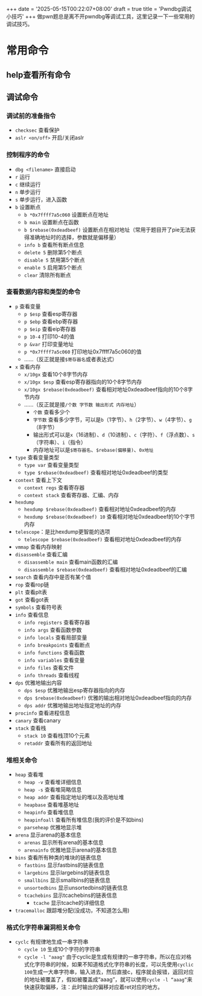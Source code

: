 +++
date = '2025-05-15T00:22:07+08:00'
draft = true
title = 'Pwndbg调试小技巧'
+++
做pwn题总是离不开pwndbg等调试工具，这里记录一下一些常用的调试技巧。
<!--more-->

# 常用命令
**help查看所有命令**
---
## 调试命令
### 调试前的准备指令
- `checksec` 查看保护
- `aslr <on/off>` 开启/关闭aslr


### 控制程序的命令
- `dbg <filename>` 直接启动
- `r` 运行
- `c` 继续运行
- `n` 单步运行
- `s` 单步运行，进入函数
- `b` 设置断点
    - `b *0x7ffff7a5c060` 设置断点在地址
    - `b main` 设置断点在函数
    - `b $rebase(0xdeadbeef)` 设置断点在相对地址（常用于题目开了pie无法获得准确地址时的选择，参数就是偏移量）
    - `info b` 查看所有断点信息
    - `delete 5` 删除第5个断点
    - `disable 5` 禁用第5个断点
    - `enable 5` 启用第5个断点
    - `clear` 清除所有断点
### 查看数据内容和类型的命令
- `p` 查看变量
    - `p $esp` 查看esp寄存器
    - `p $ebp` 查看ebp寄存器
    - `p $eip` 查看eip寄存器
    - `p 10-4` 打印10-4的值
    - `p &var` 打印变量地址
    - `p *0x7ffff7a5c060` 打印地址0x7ffff7a5c060的值
    - ……（反正就是接`$寄存器名`或者表达式）
- `x` 查看内存
    - `x/10gx` 查看10个8字节内存
    - `x/10gx $esp` 查看esp寄存器指向的10个8字节内存
    - `x/10gx $rebase(0xdeadbeef)` 查看相对地址0xdeadbeef指向的10个8字节内存
    - ……（反正就是接`/个数 字节数 输出形式 内存地址`）
        - `个数` 查看多少个
        - `字节数` 查看多少字节，可以是`b`（1字节）、`h`（2字节）、`w`（4字节）、`g`（8字节）
        - 输出形式可以是`x`（16进制）、`d`（10进制）、`c`（字符）、`f`（浮点数）、`s`（字符串）、`i`（指令）
        - 内存地址可以是`$寄存器名`、`$rebase(偏移量)`、`0x地址`
- `type` 查看变量类型
    - `type var` 查看变量类型
    - `type $rebase(0xdeadbeef)` 查看相对地址0xdeadbeef的类型
- `context` 查看上下文
    - `context regs` 查看寄存器
    - `context stack` 查看寄存器、汇编、内存
- `hexdump`
    - `hexdump $rebase(0xdeadbeef)` 查看相对地址0xdeadbeef的内存
    - `hexdump $rebase(0xdeadbeef) 10` 查看相对地址0xdeadbeef的10个字节内存
- `telescope`：是比hexdump更智能的选项
    - `telescope $rebase(0xdeadbeef)` 查看相对地址0xdeadbeef的内存
- `vmmap` 查看内存映射
- `disassemble` 查看汇编
    - `disassemble main` 查看main函数的汇编
    - `disassemble $rebase(0xdeadbeef)` 查看相对地址0xdeadbeef的汇编
- `search` 查看内存中是否有某个值
- `rop` 查看rop链
- `plt` 查看plt表
- `got` 查看got表
- `symbols` 查看符号表
- `info` 查看信息
    - `info registers` 查看寄存器
    - `info args` 查看函数参数
    - `info locals` 查看局部变量
    - `info breakpoints` 查看断点
    - `info functions` 查看函数
    - `info variables` 查看变量
    - `info files` 查看文件
    - `info threads` 查看线程
- `dps` 优雅地输出内容
    - `dps $esp` 优雅地输出esp寄存器指向的内存
    - `dps $rebase(0xdeadbeef)` 优雅的输出相对地址0xdeadbeef指向的内存
    - `dps addr` 优雅地输出地址指定地址的内存
- `procinfo` 查看进程信息
- `canary` 查看canary
- `stack` 查看栈
    - `stack 10` 查看栈顶10个元素
    - `retaddr` 查看所有的返回地址
### 堆相关命令
- `heap` 查看堆
    - `heap -v` 查看堆详细信息
    - `heap -s` 查看堆简略信息
    - `heap addr` 查看指定地址的堆以及高地址堆
    - `heapbase` 查看堆基地址
    - `heapinfo` 查看堆信息
    - `heapinfoall` 查看所有堆信息(我的评价是不如bins)
    - `parseheap` 优雅地显示堆
- `arena` 显示arena的基本信息
    - `arenas` 显示所有arena的基本信息
    - `arenainfo` 优雅地显示arena的基本信息
- `bins` 查看所有种类的堆块的链表信息
    - `fastbins` 显示fastbins的链表信息
    - `largebins` 显示largebins的链表信息
    - `smallbins` 显示smallbins的链表信息
    - `unsortedbins` 显示unsortedbins的链表信息
    - `tcachebins` 显示tcachebins的链表信息
        - `tcache` 显示tcache的详细信息
- `tracemalloc` 跟踪堆分配(没成功，不知道怎么用)

### 格式化字符串漏洞相关命令
- `cyclc` 有规律地生成一串字符串
    - `cycle 10` 生成10个字符的字符串
    - `cycle -l "aaag"` 由于cyclic是生成有规律的一串字符串，所以在应对格式化字符串的时候，如果不知道格式化字符串的长度，可以先使用`cyclic 100`生成一大串字符串，输入进去，然后直接c，程序就会报错，返回对应的地址被覆盖了，假如被覆盖成“aaag”，就可以使用`cycle -l “aaag”`来快速获取偏移，注：此时输出的偏移对应着ret对应的地方。


